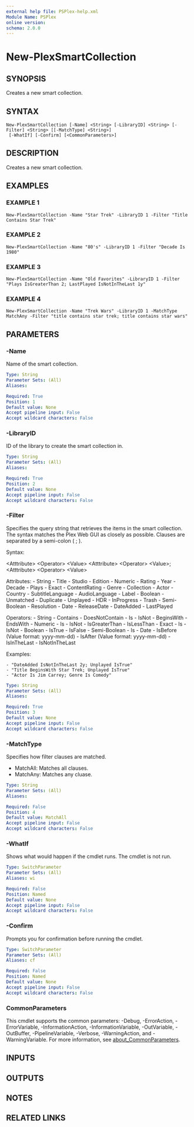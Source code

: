 ```yaml
---
external help file: PSPlex-help.xml
Module Name: PSPlex
online version:
schema: 2.0.0
---
```


# New-PlexSmartCollection

## SYNOPSIS
Creates a new smart collection.

## SYNTAX

```
New-PlexSmartCollection [-Name] <String> [-LibraryID] <String> [-Filter] <String> [[-MatchType] <String>]
 [-WhatIf] [-Confirm] [<CommonParameters>]
```

## DESCRIPTION
Creates a new smart collection.

## EXAMPLES

### EXAMPLE 1
```
New-PlexSmartCollection -Name "Star Trek" -LibraryID 1 -Filter "Title Contains Star Trek"
```

### EXAMPLE 2
```
New-PlexSmartCollection -Name "80's" -LibraryID 1 -Filter "Decade Is 1980"
```

### EXAMPLE 3
```
New-PlexSmartCollection -Name "Old Favorites" -LibraryID 1 -Filter "Plays IsGreaterThan 2; LastPlayed IsNotInTheLast 1y"
```

### EXAMPLE 4
```
New-PlexSmartCollection -Name "Trek Wars" -LibraryID 1 -MatchType MatchAny -Filter "title contains star trek; title contains star wars"
```

## PARAMETERS

### -Name
Name of the smart collection.

```yaml
Type: String
Parameter Sets: (All)
Aliases:

Required: True
Position: 1
Default value: None
Accept pipeline input: False
Accept wildcard characters: False
```

### -LibraryID
ID of the library to create the smart collection in.

```yaml
Type: String
Parameter Sets: (All)
Aliases:

Required: True
Position: 2
Default value: None
Accept pipeline input: False
Accept wildcard characters: False
```

### -Filter
Specifies the query string that retrieves the items in the smart collection.
The syntax matches the Plex Web GUI as closely as possible.
Clauses are separated by a semi-colon ( ; ).

Syntax:

\<Atttribute\> \<Operator\> \<Value\>
\<Atttribute\> \<Operator\> \<Value\>;\<Atttribute\> \<Operator\> \<Value\>

Attributes:
    - String
        - Title
        - Studio
        - Edition
    - Numeric
        - Rating
        - Year
        - Decade
        - Plays
    - Exact
        - ContentRating
        - Genre
        - Collection
        - Actor
        - Country
        - SubtitleLanguage
        - AudioLanguage
        - Label
    - Boolean
        - Unmatched
        - Duplicate
        - Unplayed
        - HDR
        - InProgress
        - Trash
    - Semi-Boolean
        - Resolution
    - Date
        - ReleaseDate
        - DateAdded
        - LastPlayed

Operators:
    - String
        - Contains
        - DoesNotContain
        - Is
        - IsNot
        - BeginsWith
        - EndsWith
    - Numeric
        - Is
        - IsNot
        - IsGreaterThan
        - IsLessThan
    - Exact
        - Is
        - IsNot
    - Boolean
        - IsTrue
        - IsFalse
    - Semi-Boolean
        - Is
    - Date
        - IsBefore (Value format: yyyy-mm-dd)
        - IsAfter (Value format: yyyy-mm-dd)
        - IsInTheLast
        - IsNotInTheLast

Examples:

    - "DateAdded IsNotInTheLast 2y; Unplayed IsTrue"
    - "Title BeginsWith Star Trek; Unplayed IsTrue"
    - "Actor Is Jim Carrey; Genre Is Comedy"

```yaml
Type: String
Parameter Sets: (All)
Aliases:

Required: True
Position: 3
Default value: None
Accept pipeline input: False
Accept wildcard characters: False
```

### -MatchType
Specifies how filter clauses are matched.

- MatchAll: Matches all clauses.
- MatchAny: Matches any cluase.

```yaml
Type: String
Parameter Sets: (All)
Aliases:

Required: False
Position: 4
Default value: MatchAll
Accept pipeline input: False
Accept wildcard characters: False
```

### -WhatIf
Shows what would happen if the cmdlet runs.
The cmdlet is not run.

```yaml
Type: SwitchParameter
Parameter Sets: (All)
Aliases: wi

Required: False
Position: Named
Default value: None
Accept pipeline input: False
Accept wildcard characters: False
```

### -Confirm
Prompts you for confirmation before running the cmdlet.

```yaml
Type: SwitchParameter
Parameter Sets: (All)
Aliases: cf

Required: False
Position: Named
Default value: None
Accept pipeline input: False
Accept wildcard characters: False
```

### CommonParameters
This cmdlet supports the common parameters: -Debug, -ErrorAction, -ErrorVariable, -InformationAction, -InformationVariable, -OutVariable, -OutBuffer, -PipelineVariable, -Verbose, -WarningAction, and -WarningVariable. For more information, see [about_CommonParameters](http://go.microsoft.com/fwlink/?LinkID=113216).

## INPUTS

## OUTPUTS

## NOTES

## RELATED LINKS
